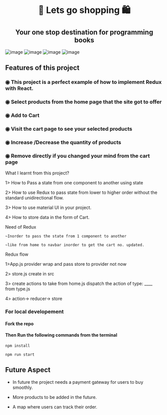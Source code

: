 <h1 align="center">📘 Lets go shopping 🛍️</h1>
<h2 align="center" color="green"> Your one stop destination for programming books</h2>
<div justify-content="space-between">

![image](https://user-images.githubusercontent.com/95926324/183288096-7e4b3365-83ba-41fe-9f4f-6ae68f7ef543.png) 
![image](https://user-images.githubusercontent.com/95926324/183288243-690996c8-f5c9-42cd-8312-cec7e97ba305.png)
![image](https://user-images.githubusercontent.com/95926324/183288324-96a0d172-36f2-4b33-a965-c40ecf4ec5db.png)
![image](https://user-images.githubusercontent.com/95926324/183288398-bf31ee82-8b9e-4762-9059-a44f652bc493.png)

</div>
<h2>Features of this project</h2>
<h3>◉ This project is a perfect example of how to implement Redux with React.</h3>
<h3>◉ Select products from the home page that the site got to offer</h3>
<h3>◉ Add to Cart</h3>
<h3>◉ Visit the cart page to see your selected products</h3>
<h3>◉ Increase /Decrease the quantity of products</h3>
<h3>◉ Remove directly if you changed your mind from the cart page</h3>

What I learnt from this project?

1> How to Pass a state from one component to another using state

2> How to use Redux to pass state from lower to higher order without the standard unidirectional flow.

3> How to use material UI in your project.

4> How to store data in the form of Cart.

Need of Redux

    ~Inorder to pass the state from 1 component to another 
    
    ~like from home to navbar inorder to get the cart no. updated.

Redux flow

1>App.js provider wrap and pass store to provider
not now

2> store.js create in src

3> create actions to take from home.js 
dispatch the action of type: ____ from type.js

4> action-> reducer-> store 

<h3>For local developement</h3>
<h4>Fork the repo</h4>
<h4>Then Run the following commands from the terminal</h4>

```
npm install 
```
```
npm run start
```
<h2>Future Aspect</h2>

* In future the project needs a payment gateway for users to buy smoothly.

* More products to be added in the future.

* A map where users can track their order.
